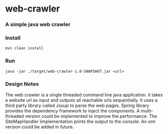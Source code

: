 # web-crawler
### A simple java web crawler

### Install

```
mvn clean install

```

### Run

```
java -jar ./target/web-crawler-1.0-SNAPSHOT.jar <url>

```
### Design Notes
 The web crawler is a single threaded command line java application. it takes a website url as input and outputs all reachable urls sequentially.
 It uses a third party library called Jsoup to parse the web pages. Spring library provides the dependency framework to inject the components. A multi-threaded version could be implemented to improve the performance. The SiteMapHandler iimplementation prints the output to the console. An xml version could be added in future.
 

